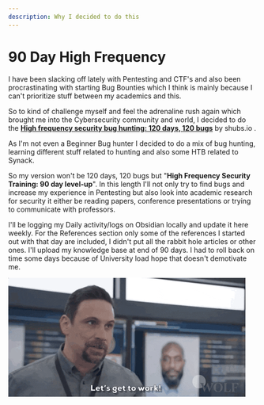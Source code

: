 ```yaml
---
description: Why I decided to do this
---
```


# 90 Day High Frequency

I have been slacking off lately with Pentesting and CTF's and also been procrastinating with starting Bug Bounties which I think is mainly because I can't prioritize stuff between my academics and this.

So to kind of challenge myself and feel the adrenaline rush again which brought me into the Cybersecurity community and world, I decided to do the [ **High frequency security bug hunting: 120 days, 120 bugs**](https://shubs.io/high-frequency-security-bug-hunting-120-days-120-bugs/) by shubs.io .

As I'm not even a Beginner Bug hunter I decided to do a mix of bug hunting, learning different stuff related to hunting and also some HTB related to Synack.

So my version won't be 120 days, 120 bugs but "**High Frequency Security Training: 90 day level-up**". In this length I'll not only try to find bugs and increase my experience in Pentesting but also look into academic research for security it either be reading papers, conference presentations or trying to communicate with professors.

I'll be logging my Daily activity/logs on Obsidian locally and update it here weekly. For the References section only some of the references I started out with that day are included, I didn't put all the rabbit hole articles or other ones. I'll upload my knowledge base at end of 90 days. I had to roll back on time some days because of University load hope that doesn't demotivate me.

![](../.gitbook/assets/giphy.gif)

